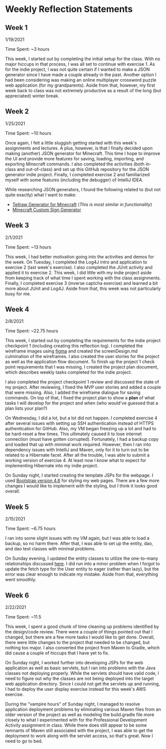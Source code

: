 # Weekly Reflection Statements

## Week 1

1/19/2021

Time Spent: ~3 hours

This week, I started out by completing the initial setup for the class. With no major hiccups in that process, I was all
set to continue with exercise 1. As for the indie project, I was not quite certain if I wanted to make a JSON generator
since I have made a couple already in the past. Another option I had been considering was making an online multiplayer
crossword puzzle web application (for my grandparents). Aside from that, however, my first week back to class was not
extremely productive as a result of the long (but appreciated) winter break.

## Week 2

1/25/2021

Time Spent: ~10 hours

Once again, I felt a little sluggish getting started with this week's assignments and lectures. A plus, however, is that
I finally decided upon making (another) JSON generator for Minecraft. This time I hope to improve the UI and provide
more features for saving, loading, importing, and exporting Minecraft commands. I also completed the activities (both
in-class and out-of-class) and set up this GitHub repository for the JSON generator indie project. Finally, I completed
exercise 2 and familiarized myself with some features (including the debugger) of IntelliJ IDEA.

While researching JSON generators, I found the following related to (but not quite exactly) what I want to make:
- [Tellraw Generator for Minecraft](https://minecraftjson.com/) (*This is most similar in functionality*)
- [Minecraft Custom Sign Generator](https://minecraft.tools/en/sign.php)

## Week 3

2/1/2021

Time Spent: ~13 hours

This week, I had better motivation going into the activities and demos for the week. On Tuesday, I completed the Log4J
intro and application to exercise 2 (last week's exercise). I also completed the JUnit activity and applied it to
exercise 2. This week, I did little with my indie project aside from keeping track of what time I spent working with the
class assignments. Finally, I completed exercise 3 (inverse captcha exercise) and learned a bit more about JUnit and
Log4J. Aside from that, this week was not particularly busy for me.

## Week 4

2/8/2021

Time Spent: ~22.75 hours

This week, I started out by completing the requirements for the indie project checkpoint 1 (including creating this
reflection log). I completed the wireframe images using [figma](https://figma.com/) and created the screenDesign.md
culmination of the wireframes. I also created the user stories for the project as well as the application flow document.
To finish up the project 1 check point requirements that I was missing, I created the project plan document, which
describes weekly tasks completed for the indie project.

I also completed the project checkpoint 1 review and discussed the state of my project. After reviewing, I fixed the
MVP user stories and added a couple that were missing. Also, I added the wireframe dialogue for saving commands. On top
of that, I fixed the project plan to show a **plan** of what tasks I will develop for the project and when
(who would've guessed that a plan lists your plan?)

On Wednesday, I did a lot, but a lot did not happen. I completed exercise 4 after several issues with setting up SSH
authentication instead of HTTPS authentication for GitHub. Also, my VM began freezing up a lot and had to be hard-reset
a few times. This ultimately caused it to lose internet connection (must have gotten corrupted). Fortunately, I had a
backup copy and loaded that up with minimal work required. However, then I ran into dependency issues with IntelliJ and
Maven, only for it to turn out to be related to a Hibernate facet. After all the trouble, I was able to submit a working
version of exercise 4. At least now I know what to expect for implementing Hibernate into my indie project.

On Sunday night, I started creating the template JSPs for the webpage. I used [Bootstrap version 4.6](https://getbootstrap.com/docs/4.6/getting-started/introduction/)
for styling my web pages. There are a few more changes I would like to implement with the styling, but I think it looks
good overall.

## Week 5

2/15/2021

Time Spent: ~6.75 hours

I ran into some slight issues with my VM again, but I was able to load a backup, so no harm there. After that, I was
able to set up the entity, dao, and dao test classes with minimal problems.

On Sunday evening, I updated the entity classes to utilize the one-to-many relationships discussed [here](https://docs.jboss.org/hibernate/orm/5.4/userguide/html_single/Hibernate_User_Guide.html#associations).
I did run into a minor problem when I forgot to update the fetch type for the User entity to eager (rather than lazy),
but the error was clear enough to indicate my mistake. Aside from that, everything went smoothly.

## Week 6

2/22/2021

Time Spent: ~11.5

This week, I spent a good chunk of time cleaning up problems identified by the design/code review. There were a couple
of things pointed out that I changed, but there are a few more tasks I would like to get done. Overall, there were
little changes to the project that needed to be changed, but nothing too major. I also converted the project from
Maven to Gradle, which did cause a couple of hiccups that I have yet to fix.

On Sunday night, I worked further into developing JSPs for the web application as well as basic servlets, but I ran into
problems with the Java classes not deploying properly. While the servlets should have valid code, I need to figure out
why the classes are not being deployed into the target web application directory. Since I could not get the servlets
up and running, I had to deploy the user display exercise instead for this week's AWS exercise.

During the "vampire hours" of Sunday night, I managed to resolve application deployment problems by eliminating various
Maven files from an older version of the project as well as modeling the build.gradle file more closely to what I
experimented with for the Professional Development Activity assignment in class. While there does still appear to be
some remnants of Maven still associated with the project, I was able to get the deployment to work along with the
servlet access, so that's great. Now I need to go to bed.
